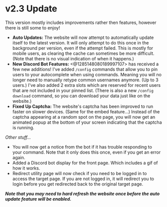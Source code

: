 <!--
Author: LoveliestJacob
Title: v2.3 update log.
Summary: An update log for v2.3
-->

# v2.3 Update
This version mostly includes improvements rather then features, however there is still some to enjoy!

* **Auto Updates:** The website will now attempt to automatically update itself to the latest version. It will only attempt to do this once in the background per version, even if the attempt failed. This is mostly for mobile users, as clearing the cache can sometimes be more difficult. (Note that there is no visual indication of when it happens.)
* **New Discord Bot Features:** <@1285148080189997107> has received a few new additions! I've added `/config` commands that allow you to pin users to your autocomplete when using commands. Meaning you will no longer need to manually retype common usernames anymore. (Up to 3 users.) I've also added 2 extra slots which are reserved for recent users that are not included in your pinned list. (There is also a new `/config download` command, so you can download your data just like on the website.)
* **Fixed Up Captcha:** The website's captcha has been improved to run faster on slower devices. (Same for the embed feature...) Instead of the captcha appearing at a random spot on the page, you will now get an animated popup at the bottom of your screen indicating that the captcha is running.

*Other stuff...*
- You will now get a notice from the bot if it has trouble responding to your command. Note that it only does this once, even if you get an error again.
- Added a Discord bot display for the front page. Which includes a gif of how it works.
- Redirect utility page will now check if you need to be logged in to access the target page. If you are not logged in, it will redirect you to login before you get redirected back to the original target page.

***Note that you may need to hard refresh the website once before the auto update feature will be enabled.***
